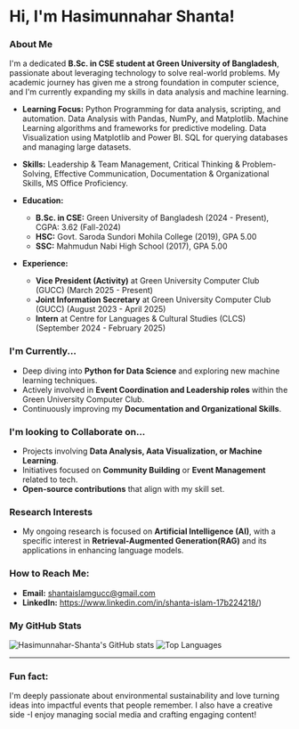 # Hi, I'm Hasimunnahar Shanta!


### About Me

I'm a dedicated **B.Sc. in CSE student at Green University of Bangladesh**, passionate about leveraging technology to solve real-world problems. My academic journey has given me a strong foundation in computer science, and I'm currently expanding my skills in data analysis and machine learning.

* **Learning Focus:** Python Programming for data analysis, scripting, and automation. Data Analysis with Pandas, NumPy, and Matplotlib. Machine Learning algorithms and frameworks for predictive modeling. Data Visualization using Matplotlib and Power BI. SQL for querying databases and managing large datasets.

* **Skills:** Leadership & Team Management, Critical Thinking & Problem-Solving, Effective Communication, Documentation & Organizational Skills, MS Office Proficiency.
* **Education:**
    * **B.Sc. in CSE:** Green University of Bangladesh (2024 - Present), CGPA: 3.62 (Fall-2024) 
    * **HSC:** Govt. Saroda Sundori Mohila College (2019), GPA 5.00 
    * **SSC:** Mahmudun Nabi High School (2017), GPA 5.00 
* **Experience:**
    * **Vice President (Activity)** at Green University Computer Club (GUCC) (March 2025 - Present) 
    * **Joint Information Secretary** at Green University Computer Club (GUCC) (August 2023 - April 2025) 
    * **Intern** at Centre for Languages & Cultural Studies (CLCS) (September 2024 - February 2025) 




### I'm Currently...

* Deep diving into **Python for Data Science** and exploring new machine learning techniques.
* Actively involved in **Event Coordination and Leadership roles** within the Green University Computer Club.
* Continuously improving my **Documentation and Organizational Skills**.



### I'm looking to Collaborate on...

* Projects involving **Data Analysis, Aata Visualization, or Machine Learning**.
* Initiatives focused on **Community Building** or **Event Management** related to tech.
* **Open-source contributions** that align with my skill set.
 
### Research Interests

* My ongoing research is focused on **Artificial Intelligence (AI)**, with a specific interest in **Retrieval-Augmented Generation(RAG)** and its applications in enhancing language models.

### How to Reach Me:

* **Email:** shantaislamgucc@gmail.com 
* **LinkedIn:** https://www.linkedin.com/in/shanta-islam-17b224218/)


### My GitHub Stats

![Hasimunnahar-Shanta's GitHub stats](https://github-readme-stats.vercel.app/api?username=Hasimunnahar-Shanta&show_icons=true&theme=radical)
![Top Languages](https://github-readme-stats.vercel.app/api/top-langs/?username=Hasimunnahar-Shanta&layout=compact&theme=radical)

---

### Fun fact:

I'm deeply passionate about environmental sustainability and love turning ideas into impactful events that people remember. I also have a creative side -I enjoy managing social media and crafting engaging content!
